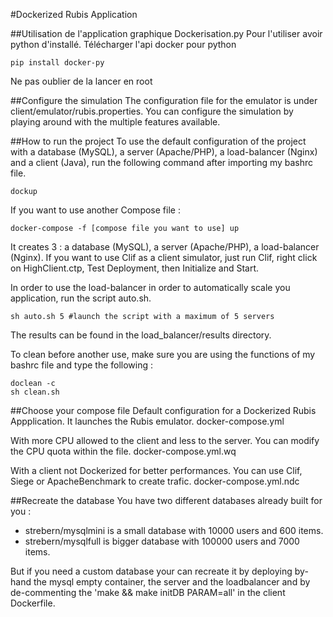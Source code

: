 #Dockerized Rubis Application

##Utilisation de l'application graphique Dockerisation.py
Pour l'utiliser avoir python d'installé.
Télécharger l'api docker pour python

    pip install docker-py

Ne pas oublier de la lancer en root

##Configure the simulation
The configuration file for the emulator is under client/emulator/rubis.properties. You can configure the simulation by playing around with the multiple features available.

##How to run the project
To use the default configuration of the project with a database (MySQL), a server (Apache/PHP), a load-balancer (Nginx) and a client (Java), run the following command after importing my bashrc file.

	dockup

If you want to use another Compose file :

	docker-compose -f [compose file you want to use] up

It creates 3 : a database (MySQL), a server (Apache/PHP), a load-balancer (Nginx). If you want to use Clif as a client simulator, just run Clif, right click on HighClient.ctp, Test Deployment, then Initialize and Start.

In order to use the load-balancer in order to automatically scale you application, run the script auto.sh.

	sh auto.sh 5 #launch the script with a maximum of 5 servers

The results can be found in the load_balancer/results directory.

To clean before another use, make sure you are using the functions of my bashrc file and type the following :
	
	doclean -c
	sh clean.sh

##Choose your compose file
Default configuration for a Dockerized Rubis Appplication. It launches the Rubis emulator.
	docker-compose.yml 

With more CPU allowed to the client and less to the server. You can modify the CPU quota within the file.
	docker-compose.yml.wq

With a client not Dockerized for better performances. You can use Clif, Siege or ApacheBenchmark to create trafic.
	docker-compose.yml.ndc

##Recreate the database
You have two different databases already built for you :
- strebern/mysqlmini is a small database with 10000 users and 600 items. 
- strebern/mysqlfull is bigger database with 100000 users and 7000 items.

But if you need a custom database your can recreate it by deploying by-hand the mysql empty container, the server and the loadbalancer and by de-commenting the 'make && make initDB PARAM=all' in the client Dockerfile.


